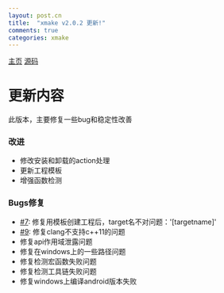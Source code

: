 ```yaml
---
layout: post.cn
title:  "xmake v2.0.2 更新!"
comments: true
categories: xmake
---
```


[主页](http://xmake.io/cn)
[源码](https://github.com/waruqi/xmake)

# 更新内容

此版本，主要修复一些bug和稳定性改善

### 改进

* 修改安装和卸载的action处理
* 更新工程模板
* 增强函数检测

### Bugs修复

* [#7](https://github.com/waruqi/xmake/issues/7): 修复用模板创建工程后，target名不对问题：'[targetname]'
* [#9](https://github.com/waruqi/xmake/issues/9): 修复clang不支持c++11的问题
* 修复api作用域泄露问题
* 修复在windows上的一些路径问题
* 修复检测宏函数失败问题
* 修复检测工具链失败问题
* 修复windows上编译android版本失败

